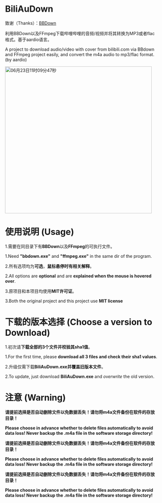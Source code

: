 # BiliAuDown
致谢（Thanks）：[BBDown](https://github.com/nilaoda/BBDown)

利用BBDown以及FFmpeg下载哔哩哔哩的音频/视频并将其转换为MP3或者flac格式。基于aardio语言。

A project to download audio/video with cover from bilibili.com via BBdown and FFmpeg project easily, and convert the m4a audio to mp3/flac format. (by aardio)

<img width="482" alt="06月23日11时09分47秒" src="https://github.com/Mikachu2333/BiliAuDown/assets/63829496/094fd9ca-0508-401e-a92a-560f983e38cf">


# 使用说明 (Usage)

1.需要在同目录下有**BBDown**以及**FFmpeg**的可执行文件。

1.Need **"bbdown.exe"** and **"ffmpeg.exe"** in the same dir of the program.
 
 
2.所有选项均为**可选**，**鼠标悬停时有相关解释**。

2.All options are **optional** and are **explained when the mouse is hovered over**.
 
 
3.原项目和本项目均使用**MIT许可证**。

3.Both the original project and this project use **MIT license**

# 下载的版本选择 (Choose a version to Download)

1.初次请**下载全部的3个文件并校验其sha1值**。

1.For the first time, please **download all 3 files and check their sha1 values**. 


2.升级仅需下载**BiliAuDown.exe并覆盖旧版本文件**。

2.To update, just download **BiliAuDown.exe** and _overwrite_ the old version.
 
 
# 注意 (Warning)

**请提前选择是否自动删除文件以免数据丢失！请勿将m4a文件备份在软件的存放目录！**

**Please choose in advance whether to delete files automatically to avoid data loss! Never backup the .m4a file in the software storage directory!**

**请提前选择是否自动删除文件以免数据丢失！请勿将m4a文件备份在软件的存放目录！**

**Please choose in advance whether to delete files automatically to avoid data loss! Never backup the .m4a file in the software storage directory!**

**请提前选择是否自动删除文件以免数据丢失！请勿将m4a文件备份在软件的存放目录！**

**Please choose in advance whether to delete files automatically to avoid data loss! Never backup the .m4a file in the software storage directory!**

